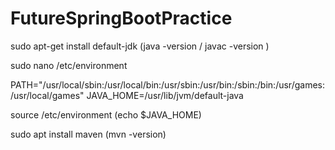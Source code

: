 # FutureSpringBootPractice

sudo apt-get install default-jdk (java -version / javac -version )

sudo nano /etc/environment 

PATH="/usr/local/sbin:/usr/local/bin:/usr/sbin:/usr/bin:/sbin:/bin:/usr/games:/usr/local/games" 
JAVA_HOME=/usr/lib/jvm/default-java 

source /etc/environment (echo $JAVA_HOME)

sudo apt install maven (mvn -version)
